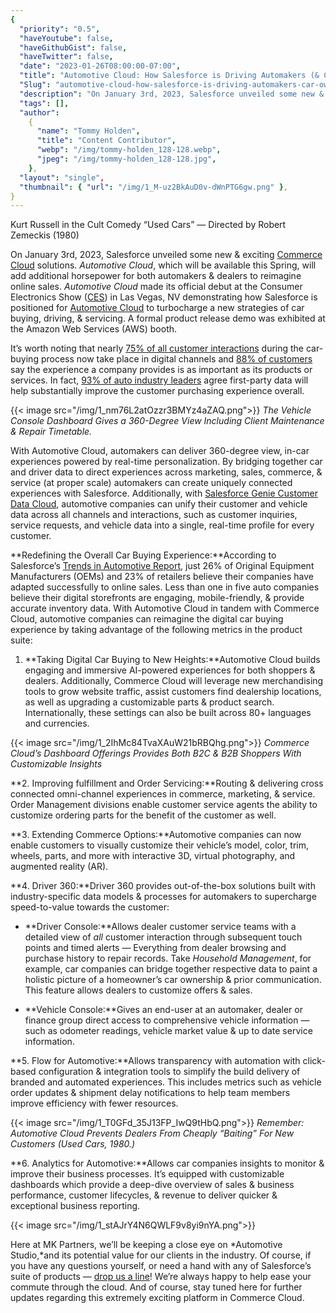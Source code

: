 ```yaml
---
{
  "priority": "0.5",
  "haveYoutube": false,
  "haveGithubGist": false,
  "haveTwitter": false,
  "date": "2023-01-26T08:00:00-07:00",
  "title": "Automotive Cloud: How Salesforce is Driving Automakers (& Car Owners) to Success",
  "Slug": "automotive-cloud-how-salesforce-is-driving-automakers-car-owners-to-success",
  "description": "On January 3rd, 2023, Salesforce unveiled some new & exciting Commerce Cloud solutions. Automotive Cloud, which will be available…",
  "tags": [],
  "author":
    {
      "name": "Tommy Holden",
      "title": "Content Contributor",
      "webp": "/img/tommy-holden_128-128.webp",
      "jpeg": "/img/tommy-holden_128-128.jpg",
    },
  "layout": "single",
  "thumbnail": { "url": "/img/1_M-uz2BkAuD0v-dWnPTG6gw.png" },
}
---
```


Kurt Russell in the Cult Comedy “Used Cars” — Directed by Robert Zemeckis (1980)

On January 3rd, 2023, Salesforce unveiled some new & exciting [Commerce Cloud](https://www.salesforce.com/products/commerce-cloud/overview/) solutions. _Automotive Cloud_, which will be available this Spring, will add additional horsepower for both automakers & dealers to reimagine online sales. _Automotive Cloud_ made its official debut at the Consumer Electronics Show ([CES](https://www.ces.tech/)) in Las Vegas, NV demonstrating how Salesforce is positioned for [Automotive Cloud](https://www.salesforce.com/solutions/industries/automotive/overview/) to turbocharge a new strategies of car buying, driving, & servicing. A formal product release demo was exhibited at the Amazon Web Services (AWS) booth.

It’s worth noting that nearly [75% of all customer interactions](https://www.pymnts.com/news/retail/2022/online-car-shoppers-say-buying-experience-3x-more-important-than-price/) during the car-buying process now take place in digital channels and [88% of customers](https://www.salesforce.com/news/stories/customer-engagement-research/) say the experience a company provides is as important as its products or services. In fact, [93% of auto industry leaders](https://www.salesforce.com/news/stories/salesforce-automotive-research-ev-future/) agree first-party data will help substantially improve the customer purchasing experience overall.

{{< image src="/img/1_nm76L2atOzzr3BMYz4aZAQ.png">}}
_The Vehicle Console Dashboard Gives a 360-Degree View Including Client Maintenance & Repair Timetable._

With Automotive Cloud, automakers can deliver 360-degree view, in-car experiences powered by real-time personalization. By bridging together car and driver data to direct experiences across marketing, sales, commerce, & service (at proper scale) automakers can create uniquely connected experiences with Salesforce. Additionally, with [Salesforce Genie Customer Data Cloud](https://www.salesforce.com/products/genie/overview/), automotive companies can unify their customer and vehicle data across all channels and interactions, such as customer inquiries, service requests, and vehicle data into a single, real-time profile for every customer.

**Redefining the Overall Car Buying Experience:**According to Salesforce’s [Trends in Automotive Report](https://www.salesforce.com/news/stories/salesforce-automotive-research-ev-future/), just 26% of Original Equipment Manufacturers (OEMs) and 23% of retailers believe their companies have adapted successfully to online sales. Less than one in five auto companies believe their digital storefronts are engaging, mobile-friendly, & provide accurate inventory data. With Automotive Cloud in tandem with Commerce Cloud, automotive companies can reimagine the digital car buying experience by taking advantage of the following metrics in the product suite:

1. **Taking Digital Car Buying to New Heights:**Automotive Cloud builds engaging and immersive AI-powered experiences for both shoppers & dealers. Additionally, Commerce Cloud will leverage new merchandising tools to grow website traffic, assist customers find dealership locations, as well as upgrading a customizable parts & product search. Internationally, these settings can also be built across 80+ languages and currencies.

{{< image src="/img/1_2IhMc84TvaXAuW21bRBQhg.png">}}
_Commerce Cloud’s Dashboard Offerings Provides Both B2C & B2B Shoppers With Customizable Insights_

**2. Improving fulfillment and Order Servicing:**Routing & delivering cross connected omni-channel experiences in commerce, marketing, & service. Order Management divisions enable customer service agents the ability to customize ordering parts for the benefit of the customer as well.

**3. Extending Commerce Options:**Automotive companies can now enable customers to visually customize their vehicle’s model, color, trim, wheels, parts, and more with interactive 3D, virtual photography, and augmented reality (AR).

**4. Driver 360:**Driver 360 provides out-of-the-box solutions built with industry-specific data models & processes for automakers to supercharge speed-to-value towards the customer:

- **Driver Console:**Allows dealer customer service teams with a detailed view of _all_ customer interaction through subsequent touch points and timed alerts — Everything from dealer browsing and purchase history to repair records. Take _Household Management_, for example, car companies can bridge together respective data to paint a holistic picture of a homeowner’s car ownership & prior communication. This feature allows dealers to customize offers & sales.

- **Vehicle Console:**Gives an end-user at an automaker, dealer or finance group direct access to comprehensive vehicle information — such as odometer readings, vehicle market value & up to date service information.

**5. Flow for Automotive:**Allows transparency with automation with click-based configuration & integration tools to simplify the build delivery of branded and automated experiences. This includes metrics such as vehicle order updates & shipment delay notifications to help team members improve efficiency with fewer resources.

{{< image src="/img/1_T0GFd_35J13FP_IwQ9tHbQ.png">}}
_Remember: Automotive Cloud Prevents Dealers From Cheaply “Baiting” For New Customers (Used Cars, 1980.)_

**6. Analytics for Automotive:**Allows car companies insights to monitor & improve their business processes. It’s equipped with customizable dashboards which provide a deep-dive overview of sales & business performance, customer lifecycles, & revenue to deliver quicker & exceptional business reporting.

{{< image src="/img/1_stAJrY4N6QWLF9v8yi9nYA.png">}}

Here at MK Partners, we’ll be keeping a close eye on *Automotive Studio,*and its potential value for our clients in the industry. Of course, if you have any questions yourself, or need a hand with any of Salesforce’s suite of products — [drop us a line](https://appexchange.salesforce.com/appxConsultingListingDetail?listingId=a0N30000001gF9jEAE)! We’re always happy to help ease your commute through the cloud. And of course, stay tuned here for further updates regarding this extremely exciting platform in Commerce Cloud.
